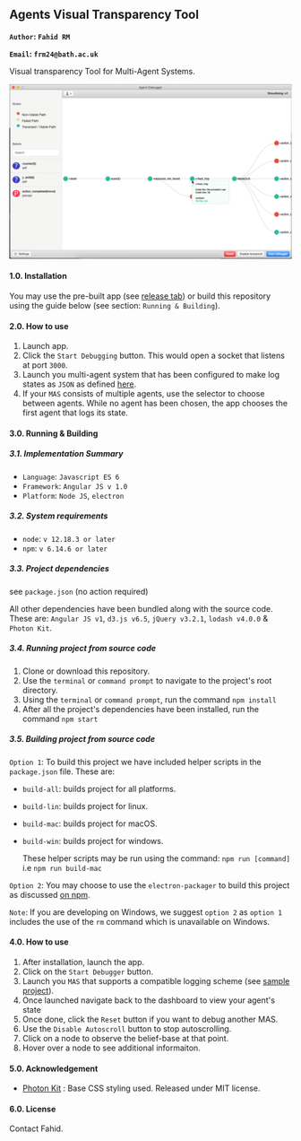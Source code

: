## Agents Visual Transparency Tool
__`Author`: `Fahid RM`__

__`Email`: `frm24@bath.ac.uk`__

Visual transparency Tool for Multi-Agent Systems. 


![Screenshot](docs/debugger.png)

#### 1.0. Installation

You may use the pre-built app (see [release tab](https://github.com/fahidRM/agent-debugger/releases)) or build this repository using the guide below (see section: `Running & Building`).

#### 2.0. How to use

1. Launch app.
2. Click the `Start Debugging` button. This would open a socket that listens at port `3000`.
3. Launch you multi-agent system that has been configured to make log states as `JSON` as defined [here](https://github.com/fahidRM/logging-project).
4. If your `MAS`  consists of multiple agents, use the selector to choose between agents. While no agent has been chosen, the app chooses the first agent that logs its state.


#### 3.0. Running &amp; Building

##### 3.1. Implementation Summary
- `Language`: `Javascript ES 6`
- `Framework`: `Angular JS v 1.0`
- `Platform`: `Node JS`, `electron`

##### 3.2. System requirements
- `node`: `v 12.18.3 or later`
- `npm`: `v 6.14.6 or later`

##### 3.3. Project dependencies
see `package.json` (no action required)

All other dependencies have been bundled along with the source code. These are:
`Angular JS v1`, `d3.js v6.5`, `jQuery v3.2.1`, `lodash v4.0.0` & `Photon Kit`.


##### 3.4. Running project from source code

1. Clone or download this repository.
2. Use the `terminal` or `command prompt` to navigate to the project's root directory.
3. Using the `terminal` or `command prompt`, run the command `npm install`
4. After all the project's dependencies have been installed, run the command `npm start`

##### 3.5. Building project from source code

`Option 1`: To build this project we have included helper scripts in the `package.json` file. These are:

- `build-all`: builds project for all platforms.
- `build-lin`: builds project for linux.
- `build-mac`: builds project for macOS.
- `build-win`: builds project for windows.
  
  
   These helper scripts may be run using the command:
    `npm run [command]` i.e `npm run build-mac`
   

 `Option 2`: You may choose to use the `electron-packager` to build this project as discussed [on npm](https://www.npmjs.com/package/electron-packager).

`Note`: If you are developing on Windows, we suggest `option 2` as `option 1` includes the use of the `rm` command which is unavailable on Windows.

#### 4.0. How to use

1. After installation, launch the app.
2. Click on the `Start Debugger` button.
3. Launch you `MAS` that supports a compatible logging scheme (see [sample project](https://github.com/fahidRM/logging-project)).
4. Once launched navigate back to the dashboard to view your agent's state
5. Once done, click the `Reset` button if you want to debug another MAS.
6. Use the `Disable Autoscroll` button to stop autoscrolling.
7. Click on a node to observe the belief-base at that point.
8. Hover over a node to see additional informaiton.


#### 5.0. Acknowledgement

- [Photon Kit](https://github.com/connors/photon) : Base CSS styling used. Released under MIT license.

#### 6.0. License

Contact Fahid.

  
